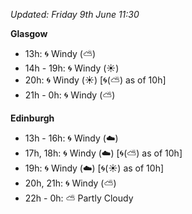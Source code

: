 *Updated: Friday 9th June 11:30*

**Glasgow**

* 13h: :cyclone: Windy (:partly_sunny:)
* 14h - 19h: :cyclone: Windy (:sunny:)
* 20h: :cyclone: Windy (:sunny:) [:cyclone:(:partly_sunny:) as of 10h]
* 21h - 0h: :cyclone: Windy (:partly_sunny:)

**Edinburgh**

* 13h - 16h: :cyclone: Windy (:cloud:)
* 17h, 18h: :cyclone: Windy (:cloud:) [:cyclone:(:partly_sunny:) as of 10h]
* 19h: :cyclone: Windy (:cloud:) [:cyclone:(:sunny:) as of 10h]
* 20h, 21h: :cyclone: Windy (:partly_sunny:)
* 22h - 0h: :partly_sunny: Partly Cloudy
